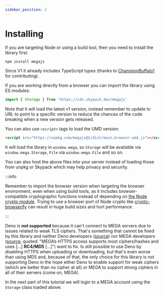 ```yaml
---
sidebar_position: 2
---
```


# Installing

If you are targeting Node or using a build tool, then you need to install the library first:

```bash npm2yarn
npm install megajs
```

Since V1 it already includes TypeScript types (thanks to [ChampionBuffalo1](https://github.com/ChampionBuffalo1) for contributing).

If you are working directly from a browser you can import the library using ES modules:

```js
import { Storage } from 'https://cdn.skypack.dev/megajs'
```

Note that it will load the latest v1 version, instead remember to update to URL to point to a specific version to reduce the chances of the code breaking when a new version gets released.

You can also use `<script>` tags to load the UMD version:

```html
<script src="https://unpkg.com/megajs@1/dist/main.browser-umd.js"></script>
```

It will load the library in `window.mega`, so `Storage` will be available via `window.mega.Storage`, `File` via `window.mega.File` and so on.

You can also host the above files into your server instead of loading those from unpkg or Skypack which may help privacy and security.

:::info

Remember to import the browser version when targeting the browser environment, even when using build tools, as it includes browser-compatible cryptographic functions instead of depending on [the Node crypto module](https://nodejs.org/api/crypto.html). Trying to use a browser port of Node crypto like [crypto-browserify](https://www.npmjs.com/package/crypto-browserify) can result in huge build sizes and hurt performance.

:::

Deno is **not supported** because it can't connect to MEGA servers due to issues related to weak TLS ciphers. That's something that cannot be fixed by this library and neither Deno developers ([source](https://github.com/denoland/deno/issues/6427#issuecomment-813662658)) nor MEGA developers ([source](https://mega.io/developers), quoted: "MEGA’s HTTPS access supports most ciphers/hashes and uses [...] **RC4/MD5** [...]") want to fix. Is still possible to use Deno by disabling HTTPS when uploading or downloading, but that's even worse than using MD5 and, because of that, the only choice for this library is not supporting Deno in the hope either Deno to enable support for weak ciphers (which are better than no cipher at all) or MEGA to support strong ciphers in all of their servers (come on, MEGA).

In the next part of this tutorial we will login to a MEGA account using the `Storage` class loaded above.
